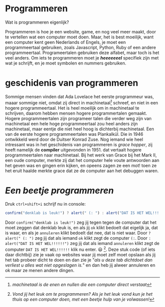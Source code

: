 # Programmeren

Wat is programmeren eigenlijk?

Programmeren is hoe je een website, game, en nog veel meer maakt, door te vertellen wat een computer moet doen. Maar, het is best moeilijk, want een computer 
kent geen Nederlands of Engels, je moet een programmeertaal gebruiken, zoals Javascript, Python, Ruby of een andere programmeertaal. 
Programeertalen gebruiken deze alfabet, maar toch is het veel anders.
Om iets te programmeren moet je ***heeeeeeel***    specifiek zijn met wat je schrijft, en je moet symbolen en nummers gebruiken. 

# geschidenis van programmeren
Sommige mensen vinden dat Ada Lovelace het eerste programmeur was, maaar sommige niet, omdat zij direct in machinetaal[^3] schreef, en niet in een hogere 
programmeertaal. Het is heel moeilijk om in machinetaal te schrijven, daarom hebben mensen hogere programmertalen gemaakt. Hogere programmeertalen zijn programeer 
talen die verder weg zijn van machinetaal een hele hoge programmeertaal zou heel anders zijn machinetaal, maar eentje die niet heel hoog is dichterbij machinetaal. 
Een van de eerste hogere programmeertalen was Plankalkül. Die in 1946 ontwikkeld werd door de Duitser Konrad Zuse. Nog iemand wie heel intressant was in het geschidenis van programmeren is _grace hopper_, zij heeft namelijk de **compiler** uitgevonden in 1951. dat vertaalt hogere programmeertalen naar machinetaal. Bij het werk van Grace bij het Mark II, een oude computer, merkte zij dat het computer hele voute antwoorden aan het geven was en gingen erin kijken, en opeens zagen ze een mot! toen ze het eruit haalde merkte grace dat ze de computer aan het debuggen waren.


# ***Een beetje programmeren***                      
Druk `ctrl+shift+i` schrijf  nu in console:
```js
confirm("denklab is leuk!") ? alert(" (: ") : alert("DAT IS HET WEL!!!!!!")
```
Door `confirm("denklab is leuk!")` zeg jij tegen tegen de computer dat het moet zeggen dat denklab leuk is, en als jij `ok` klikt bedoelt dat eigelijk
ja, dat is waar, en als je `annuleren` klikt bedoelt dat nee, dat is niet waar. Door `? alert(" (: ")` zeg jij dat als iemand `ok` klikt zegt de computer 
`(:`.
 Door `: alert("DAT IS HET WEL!!!!!!")` zeg jij dat als iemand `annuleren` klikt zegt de computer 
`DAT IS HET WEL!!!!!!`
klik nu enter. 😃 [^10]. Deze stuk code (of iets daar dichtbij) zie je vaak op websites waar jij moet zelf moet opslaan als jij het tab probeer dicht te doen en dan zie je "_als u deze tab dichtdoet dan verliest u alles wat niet opgeslagen is._" en dan heb jij alweer annuleren en ok maar ze menen andere dingen.
[^3]: _machinetaal is de enen en nullen die een computer direct verstaat_
[^1]: _Mnemonic betekent:  (volgens [wikipedia](https://nl.wikipedia.org/wiki/Mnemonic)): Het Engelse woord mnemonic (meervoud: mnemonics) wordt voor diverse geheugensteuntjes gebruikt die gangbaar zijn binnen de mnemotechniek. Zo wordt het woord in de informatica gebruikt voor een woord of symbool dat dient ter vervanging van een binaire instructie. Het wordt vooral gebruikt om het programmeren in assembly makkelijker te maken._
[^10]: _Vond jij het leuk om te programmeren? Als je het leuk vond kun je het thuis op een computer doen, met een beetje hulp van je volwassen!_
